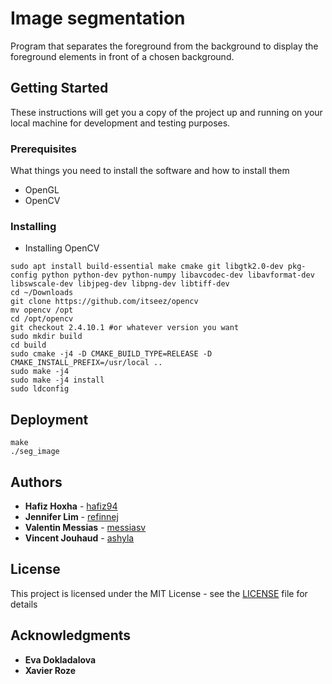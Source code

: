 # Image segmentation

Program that separates the foreground from the background to display the foreground elements in front of a chosen background.

## Getting Started

These instructions will get you a copy of the project up and running on your local machine for development and testing purposes.

### Prerequisites

What things you need to install the software and how to install them

* OpenGL
* OpenCV

### Installing

* Installing OpenCV
```
sudo apt install build-essential make cmake git libgtk2.0-dev pkg-config python python-dev python-numpy libavcodec-dev libavformat-dev libswscale-dev libjpeg-dev libpng-dev libtiff-dev
cd ~/Downloads
git clone https://github.com/itseez/opencv
mv opencv /opt
cd /opt/opencv
git checkout 2.4.10.1 #or whatever version you want
sudo mkdir build
cd build
sudo cmake -j4 -D CMAKE_BUILD_TYPE=RELEASE -D CMAKE_INSTALL_PREFIX=/usr/local ..
sudo make -j4
sudo make -j4 install
sudo ldconfig
```

## Deployment

```
make
./seg_image
```

## Authors

* **Hafiz Hoxha** - [hafiz94](https://github.com/hafiz94)
* **Jennifer Lim** - [refinnej](https://github.com/refinnej)
* **Valentin Messias** - [messiasv](https://github.com/messiasv)
* **Vincent Jouhaud** - [ashyla](https://github.com/ashyla)

## License

This project is licensed under the MIT License - see the [LICENSE](LICENSE) file for details

## Acknowledgments

* **Eva Dokladalova**
* **Xavier Roze**
